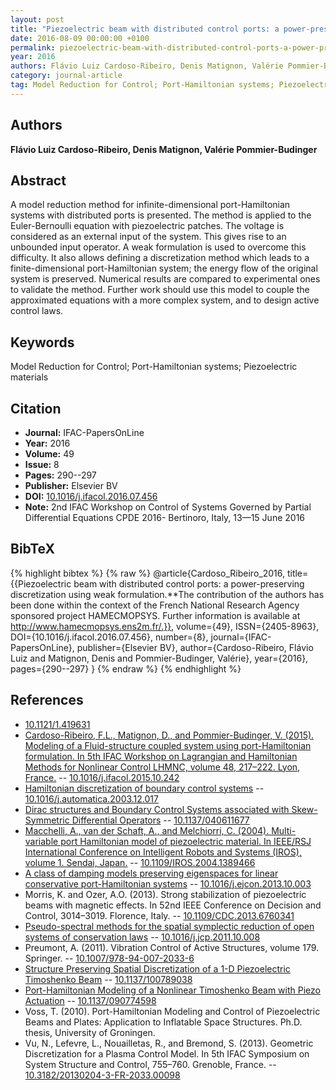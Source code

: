 ```yaml
---
layout: post
title: "Piezoelectric beam with distributed control ports: a power-preserving discretization using weak formulation."
date: 2016-08-09 00:00:00 +0100
permalink: piezoelectric-beam-with-distributed-control-ports-a-power-preserving-discretization-using-weak-formulation
year: 2016
authors: Flávio Luiz Cardoso-Ribeiro, Denis Matignon, Valérie Pommier-Budinger
category: journal-article
tag: Model Reduction for Control; Port-Hamiltonian systems; Piezoelectric materials
---
```

 
## Authors
**Flávio Luiz Cardoso-Ribeiro, Denis Matignon, Valérie Pommier-Budinger**
 
## Abstract
A model reduction method for infinite-dimensional port-Hamiltonian systems with distributed ports is presented. The method is applied to the Euler-Bernoulli equation with piezoelectric patches. The voltage is considered as an external input of the system. This gives rise to an unbounded input operator. A weak formulation is used to overcome this difficulty. It also allows defining a discretization method which leads to a finite-dimensional port-Hamiltonian system; the energy flow of the original system is preserved. Numerical results are compared to experimental ones to validate the method. Further work should use this model to couple the approximated equations with a more complex system, and to design active control laws.
 
## Keywords
Model Reduction for Control; Port-Hamiltonian systems; Piezoelectric materials
 
## Citation
- **Journal:** IFAC-PapersOnLine
- **Year:** 2016
- **Volume:** 49
- **Issue:** 8
- **Pages:** 290--297
- **Publisher:** Elsevier BV
- **DOI:** [10.1016/j.ifacol.2016.07.456](https://doi.org/10.1016/j.ifacol.2016.07.456)
- **Note:** 2nd IFAC Workshop on Control of Systems Governed by Partial Differential Equations CPDE 2016- Bertinoro, Italy, 13—15 June 2016
 
## BibTeX
{% highlight bibtex %}
{% raw %}
@article{Cardoso_Ribeiro_2016,
  title={{Piezoelectric beam with distributed control ports: a power-preserving discretization using weak formulation.**The contribution of the authors has been done within the context of the French National Research Agency sponsored project HAMECMOPSYS. Further information is available at http://www.hamecmopsys.ens2m.fr/.}},
  volume={49},
  ISSN={2405-8963},
  DOI={10.1016/j.ifacol.2016.07.456},
  number={8},
  journal={IFAC-PapersOnLine},
  publisher={Elsevier BV},
  author={Cardoso-Ribeiro, Flávio Luiz and Matignon, Denis and Pommier-Budinger, Valérie},
  year={2016},
  pages={290--297}
}
{% endraw %}
{% endhighlight %}
 
## References
- [10.1121/1.419631](https://doi.org/10.1121/1.419631)
- [Cardoso-Ribeiro, F.L., Matignon, D., and Pommier-Budinger, V. (2015). Modeling of a Fluid-structure coupled system using port-Hamiltonian formulation. In 5th IFAC Workshop on Lagrangian and Hamiltonian Methods for Nonlinear Control LHMNC, volume 48, 217–222. Lyon, France.](modeling-of-a-fluid-structure-coupled-system-using-port-hamiltonian-formulation) -- [10.1016/j.ifacol.2015.10.242](https://doi.org/10.1016/j.ifacol.2015.10.242)
- [Hamiltonian discretization of boundary control systems](hamiltonian-discretization-of-boundary-control-systems) -- [10.1016/j.automatica.2003.12.017](https://doi.org/10.1016/j.automatica.2003.12.017)
- [Dirac structures and Boundary Control Systems associated with Skew-Symmetric Differential Operators](dirac-structures-and-boundary-control-systems-associated-with-skew-symmetric-differential-operators) -- [10.1137/040611677](https://doi.org/10.1137/040611677)
- [Macchelli, A., van der Schaft, A., and Melchiorri, C. (2004). Multi-variable port Hamiltonian model of piezoelectric material. In IEEE/RSJ International Conference on Intelligent Robots and Systems (IROS), volume 1. Sendai, Japan.](multi-variable-port-hamiltonian-model-of-piezoelectric-material) -- [10.1109/IROS.2004.1389466](https://doi.org/10.1109/IROS.2004.1389466)
- [A class of damping models preserving eigenspaces for linear conservative port-Hamiltonian systems](a-class-of-damping-models-preserving-eigenspaces-for-linear-conservative-port-hamiltonian-systems) -- [10.1016/j.ejcon.2013.10.003](https://doi.org/10.1016/j.ejcon.2013.10.003)
- Morris, K. and Ozer, A.O. (2013). Strong stabilization of piezoelectric beams with magnetic effects. In 52nd IEEE Conference on Decision and Control, 3014–3019. Florence, Italy. -- [10.1109/CDC.2013.6760341](https://doi.org/10.1109/CDC.2013.6760341)
- [Pseudo-spectral methods for the spatial symplectic reduction of open systems of conservation laws](pseudo-spectral-methods-for-the-spatial-symplectic-reduction-of-open-systems-of-conservation-laws) -- [10.1016/j.jcp.2011.10.008](https://doi.org/10.1016/j.jcp.2011.10.008)
- Preumont, A. (2011). Vibration Control of Active Structures, volume 179. Springer. -- [10.1007/978-94-007-2033-6](https://doi.org/10.1007/978-94-007-2033-6)
- [Structure Preserving Spatial Discretization of a 1-D Piezoelectric Timoshenko Beam](structure-preserving-spatial-discretization-of-a-1-d-piezoelectric-timoshenko-beam) -- [10.1137/100789038](https://doi.org/10.1137/100789038)
- [Port-Hamiltonian Modeling of a Nonlinear Timoshenko Beam with Piezo Actuation](port-hamiltonian-modeling-of-a-nonlinear-timoshenko-beam-with-piezo-actuation) -- [10.1137/090774598](https://doi.org/10.1137/090774598)
- Voss, T. (2010). Port-Hamiltonian Modeling and Control of Piezoelectric Beams and Plates: Application to Inflatable Space Structures. Ph.D. thesis, University of Groningen.
- Vu, N., Lefevre, L., Nouailletas, R., and Bremond, S. (2013). Geometric Discretization for a Plasma Control Model. In 5th IFAC Symposium on System Structure and Control, 755–760. Grenoble, France. -- [10.3182/20130204-3-FR-2033.00098](https://doi.org/10.3182/20130204-3-FR-2033.00098)

